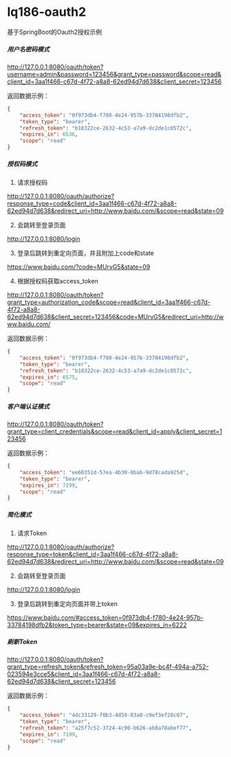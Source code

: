 # lq186-oauth2
基于SpringBoot的Oauth2授权示例


##### 用户名密码模式
http://127.0.0.1:8080/oauth/token?username=admin&password=123456&grant_type=password&scope=read&client_id=3aa1f466-c67d-4f72-a8a8-62ed94d7d638&client_secret=123456

返回数据示例：
``` json
{
    "access_token": "0f973db4-f780-4e24-957b-33784198dfb2",
    "token_type": "bearer",
    "refresh_token": "b18322ce-2632-4c53-a7a9-dc2de1c0572c",
    "expires_in": 6536,
    "scope": "read"
}
```

##### 授权码模式

1) 请求授权码

http://127.0.0.1:8080/oauth/authorize?response_type=code&client_id=3aa1f466-c67d-4f72-a8a8-62ed94d7d638&redirect_uri=http://www.baidu.com/&scope=read&state=09

2) 会跳转至登录页面

http://127.0.0.1:8080/login

3) 登录后跳转到重定向页面，并且附加上code和state

https://www.baidu.com/?code=MUrvG5&state=09

4) 根据授权码获取access_token

http://127.0.0.1:8080/oauth/token?grant_type=authorization_code&scope=read&client_id=3aa1f466-c67d-4f72-a8a8-62ed94d7d638&client_secret=123456&code=MUrvG5&redirect_uri=http://www.baidu.com/

返回数据示例：
``` json
{
    "access_token": "0f973db4-f780-4e24-957b-33784198dfb2",
    "token_type": "bearer",
    "refresh_token": "b18322ce-2632-4c53-a7a9-dc2de1c0572c",
    "expires_in": 6575,
    "scope": "read"
}
```


##### 客户端认证模式

http://127.0.0.1:8080/oauth/token?grant_type=client_credentials&scope=read&client_id=apply&client_secret=123456

返回数据示例：
``` json
{
    "access_token": "ee60351d-57ea-4b30-8bab-9d78cada925d",
    "token_type": "bearer",
    "expires_in": 7199,
    "scope": "read"
}
```

##### 简化模式

1) 请求Token

http://127.0.0.1:8080/oauth/authorize?response_type=token&client_id=3aa1f466-c67d-4f72-a8a8-62ed94d7d638&redirect_uri=http://www.baidu.com/&scope=read&state=09

2) 会跳转至登录页面

http://127.0.0.1:8080/login

3) 登录后跳转到重定向页面并带上token

https://www.baidu.com/#access_token=0f973db4-f780-4e24-957b-33784198dfb2&token_type=bearer&state=09&expires_in=6222

##### 刷新Token

http://127.0.0.1:8080/oauth/token?grant_type=refresh_token&refresh_token=95a03a9e-bc4f-494a-a752-023594e3cce5&client_id=3aa1f466-c67d-4f72-a8a8-62ed94d7d638&client_secret=123456

返回数据示例：
```json
{
    "access_token": "4dc33129-f0b3-4d59-83a8-c9ef3ef28c07",
    "token_type": "bearer",
    "refresh_token": "a25f7c52-3724-4c90-b626-ab8a78abef77",
    "expires_in": 7199,
    "scope": "read"
}
```



